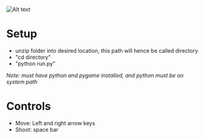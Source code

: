![Alt text](/Space-Invaders/raw/master/screenshot.jpg)

# Setup

- unzip folder into desired location, this path will hence be called directory
- "cd directory"
- "python run.py"

*Note: must have python and pygame installed, and python must be on system path*

# Controls
- Move: Left and right arrow keys
- Shoot: space bar
